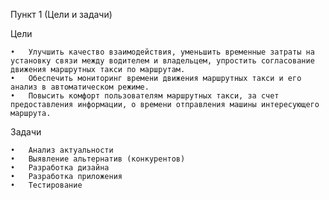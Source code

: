 Пункт 1 (Цели и задачи)

Цели

	•	Улучшить качество взаимодействия, уменьшить временные затраты на установку связи между водителем и владельцем, упростить согласование движения маршрутных такси по маршрутам.
	•	Обеспечить мониторинг времени движения маршрутных такси и его анализ в автоматическом режиме.
	•	Повысить комфорт пользователям маршрутных такси, за счет предоставления информации, о времени отправления машины интересующего маршрута.

Задачи

 	•	Анализ актуальности
 	•	Выявление альтернатив (конкурентов)
 	•	Разработка дизайна
 	•	Разработка приложения
 	•	Тестирование
